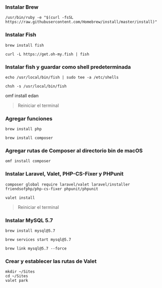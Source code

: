 ### Instalar Brew

```
/usr/bin/ruby -e "$(curl -fsSL https://raw.githubusercontent.com/Homebrew/install/master/install)"
```
### Instalar Fish
```
brew install fish

curl -L https://get.oh-my.fish | fish
```
### Instalar fish y guardar como shell predeterminada
```
echo /usr/local/bin/fish | sudo tee -a /etc/shells

chsh -s /usr/local/bin/fish
````
omf install edan

> Reiniciar el terminal

### Agregar funciones
```
brew install php

brew install composer
```
### Agregar rutas de Composer al directorio bin de macOS
````
omf install composer
````
### Instalar Laravel, Valet, PHP-CS-Fixer y PHPunit
```
composer global require laravel/valet laravel/installer friendsofphp/php-cs-fixer phpunit/phpunit

valet install
```
> Reiniciar el terminal

### Instalar MySQL 5.7
```
brew install mysql@5.7

brew services start mysql@5.7

brew link mysql@5.7 --force
```

### Crear y establecer las rutas de Valet
```
mkdir ~/Sites
cd ~/Sites
valet park
```